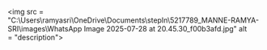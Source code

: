 <img src = "C:\Users\ramyasri\OneDrive\Documents\stepIn\5217789_MANNE-RAMYA-SRI\images\WhatsApp Image 2025-07-28 at 20.45.30_f00b3afd.jpg" alt = "description">
